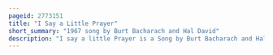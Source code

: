 ```yaml
---
pageid: 2773151
title: "I Say a Little Prayer"
short_summary: "1967 song by Burt Bacharach and Hal David"
description: "I say a little Prayer is a Song by Burt Bacharach and Hal David written for Dionne Warwick originally topping the Charts at Number 4. S. Billboard Hot 100 Pop Singles chart in December 1967. On the R & B Singles chart it peaked at Number eight."
---
```

